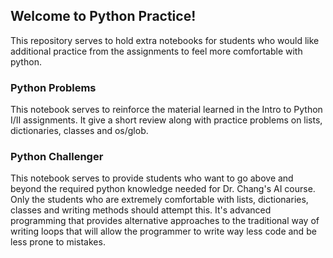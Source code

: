 ## Welcome to Python Practice!

This repository serves to hold extra notebooks for students who would like additional practice from the assignments to feel more comfortable with python.

### Python Problems

This notebook serves to reinforce the material learned in the Intro to Python I/II assignments. It give a short review along with practice problems on lists, dictionaries, classes and os/glob. 

### Python Challenger

This notebook serves to provide students who want to go above and beyond the required python knowledge needed for Dr. Chang's AI course. Only the students who are extremely comfortable with lists, dictionaries, classes and writing methods should attempt this. It's advanced programming that provides alternative approaches to the traditional way of writing loops that will allow the programmer to write way less code and be less prone to mistakes.
